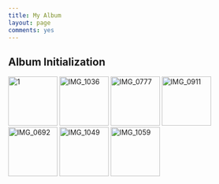 ```yaml
---
title: My Album
layout: page
comments: yes
---
```

<link rel="stylesheet" href="../media/css/colorbox.css" />
<script src="https://ajax.googleapis.com/ajax/libs/jquery/1.9.1/jquery.min.js"></script>
<script src="../media/js/jquery.colorbox.js"></script>
<script>
$(document).ready(function(){
//Examples of how to assign the Colorbox event to elements
$(".group").colorbox({rel:'group', slideshow:true});			
});
</script>
		
<h2>Album Initialization</h2>
<a class="group" href="http://mitchief.org/media-files/photo/20130411-xuxiaoping/img_7108.jpg" title="http://mitchief.org"><img src="http://mitchief.org/media-files/photo/20130411-xuxiaoping/img_7108.jpg" width="100" alt="1"></a>
<a class="group" href="http://farm9.staticflickr.com/8277/8940631287_27a74a6419_z.jpg" title="IMG_1036 by Zhou Hao, on Flickr"><img src="http://farm9.staticflickr.com/8277/8940631287_27a74a6419_z.jpg" width="100" alt="IMG_1036"></a>
<a class="group" href="http://farm3.staticflickr.com/2805/8941252442_4f0aa5ef34_z.jpg" title="IMG_0777 by Zhou Hao, on Flickr"><img src="http://farm3.staticflickr.com/2805/8941252442_4f0aa5ef34_z.jpg" width="100" alt="IMG_0777"></a>
<a class="group" href="http://farm8.staticflickr.com/7317/8940631901_2f95a32e1c_z.jpg" title="IMG_0911 by Zhou Hao, on Flickr"><img src="http://farm8.staticflickr.com/7317/8940631901_2f95a32e1c_z.jpg" width="100" alt="IMG_0911"></a>
<a class="group" href="http://farm4.staticflickr.com/3670/8940634287_aa5e9ebc03_z.jpg" title="IMG_0692 by Zhou Hao, on Flickr"><img src="http://farm4.staticflickr.com/3670/8940634287_aa5e9ebc03_z.jpg" width="100" alt="IMG_0692"></a>
<a class="group" href="http://farm9.staticflickr.com/8558/8940637473_95631e1e55_z.jpg" title="IMG_1049 by Zhou Hao, on Flickr"><img src="http://farm9.staticflickr.com/8558/8940637473_95631e1e55_z.jpg" width="100" alt="IMG_1049"></a>
<a class="group" href="http://farm4.staticflickr.com/3776/8932722450_bc78269a8c_z.jpg" title="IMG_1059 by Zhou Hao, on Flickr"><img src="http://farm4.staticflickr.com/3776/8932722450_bc78269a8c_z.jpg" width="100" alt="IMG_1059"></a>
